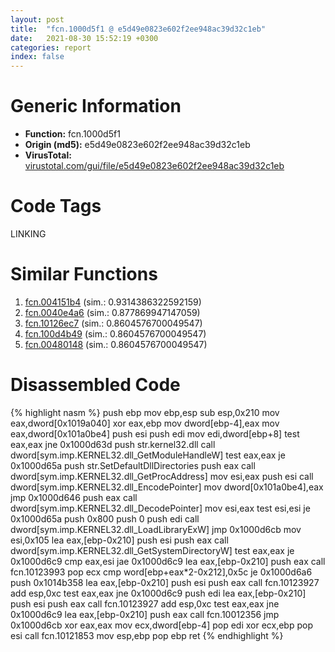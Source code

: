 ```yaml
---
layout: post
title:  "fcn.1000d5f1 @ e5d49e0823e602f2ee948ac39d32c1eb"
date:   2021-08-30 15:52:19 +0300
categories: report
index: false
---
```


# Generic Information
- **Function:** fcn.1000d5f1
- **Origin (md5):** e5d49e0823e602f2ee948ac39d32c1eb
- **VirusTotal:** [virustotal.com/gui/file/e5d49e0823e602f2ee948ac39d32c1eb][virustotal_ref]

# Code Tags
<span class="tag" id="LINKING">LINKING</span>


# Similar Functions

1. [fcn.004151b4][similar_1_ref] (sim.: 0.9314386322592159)
2. [fcn.0040e4a6][similar_2_ref] (sim.: 0.877869947147059)
3. [fcn.10126ec7][similar_3_ref] (sim.: 0.8604576700049547)
4. [fcn.100d4b49][similar_4_ref] (sim.: 0.8604576700049547)
5. [fcn.00480148][similar_5_ref] (sim.: 0.8604576700049547)


# Disassembled Code

{% highlight nasm %}
push ebp
mov ebp,esp
sub esp,0x210
mov eax,dword[0x1019a040]
xor eax,ebp
mov dword[ebp-4],eax
mov eax,dword[0x101a0be4]
push esi
push edi
mov edi,dword[ebp+8]
test eax,eax
jne 0x1000d63d
push str.kernel32.dll
call dword[sym.imp.KERNEL32.dll_GetModuleHandleW]
test eax,eax
je 0x1000d65a
push str.SetDefaultDllDirectories
push eax
call dword[sym.imp.KERNEL32.dll_GetProcAddress]
mov esi,eax
push esi
call dword[sym.imp.KERNEL32.dll_EncodePointer]
mov dword[0x101a0be4],eax
jmp 0x1000d646
push eax
call dword[sym.imp.KERNEL32.dll_DecodePointer]
mov esi,eax
test esi,esi
je 0x1000d65a
push 0x800
push 0
push edi
call dword[sym.imp.KERNEL32.dll_LoadLibraryExW]
jmp 0x1000d6cb
mov esi,0x105
lea eax,[ebp-0x210]
push esi
push eax
call dword[sym.imp.KERNEL32.dll_GetSystemDirectoryW]
test eax,eax
je 0x1000d6c9
cmp eax,esi
jae 0x1000d6c9
lea eax,[ebp-0x210]
push eax
call fcn.10123993
pop ecx
cmp word[ebp+eax*2-0x212],0x5c
je 0x1000d6a6
push 0x1014b358
lea eax,[ebp-0x210]
push esi
push eax
call fcn.10123927
add esp,0xc
test eax,eax
jne 0x1000d6c9
push edi
lea eax,[ebp-0x210]
push esi
push eax
call fcn.10123927
add esp,0xc
test eax,eax
jne 0x1000d6c9
lea eax,[ebp-0x210]
push eax
call fcn.10012356
jmp 0x1000d6cb
xor eax,eax
mov ecx,dword[ebp-4]
pop edi
xor ecx,ebp
pop esi
call fcn.10121853
mov esp,ebp
pop ebp
ret
{% endhighlight %}


[similar_1_ref]: /report/fcn.004151b4@9c2b894b84f59672d8be2e984066f76f
[similar_2_ref]: /report/fcn.0040e4a6@44e1ffcf4e71f4505c09d520fd75f1e4
[similar_3_ref]: /report/fcn.10126ec7@e5d49e0823e602f2ee948ac39d32c1eb
[similar_4_ref]: /report/fcn.100d4b49@a0ac129ff3ea4c0dfa9529c259a9502c
[similar_5_ref]: /report/fcn.00480148@912f1d013a0d6151bc7a7cef6da1b2a0
[virustotal_ref]: https://www.virustotal.com/gui/file/e5d49e0823e602f2ee948ac39d32c1eb